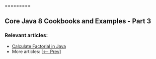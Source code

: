 =========

## Core Java 8 Cookbooks and Examples - Part 3

### Relevant articles:

- [Calculate Factorial in Java](https://www.baeldung.com/java-calculate-factorial)
- More articles: [[<-- Prev]](/core-java-modules/core-java-lang-math-2)
